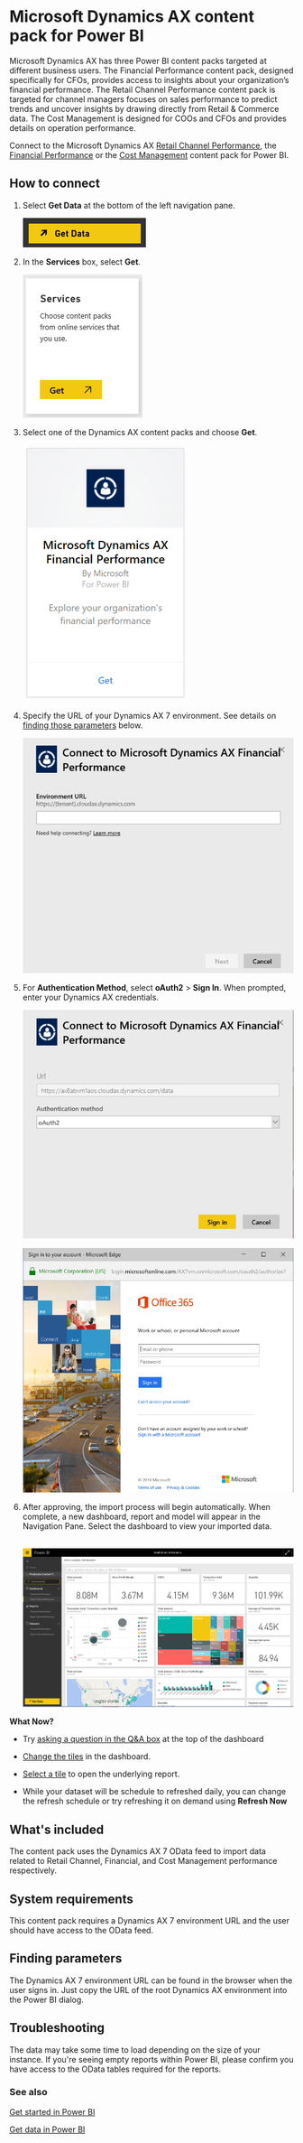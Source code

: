 <properties 
   pageTitle="Microsoft Dynamics AX content pack"
   description="Microsoft Dynamics AX content pack for Power BI"
   services="powerbi" 
   documentationCenter="" 
   authors=”joeshoukry” 
   manager="mblythe" 
   backup=""
   editor=""
   tags=""
   qualityFocus="no"
   qualityDate=""/>
 
<tags
   ms.service="powerbi"
   ms.devlang="NA"
   ms.topic="article"
   ms.tgt_pltfrm="NA"
   ms.workload="powerbi"
   ms.date="08/26/2016"
   ms.author=”yshoukry”/>
# Microsoft Dynamics AX content pack for Power&nbsp;BI

Microsoft Dynamics AX has three Power BI content packs targeted at different business users. The Financial Performance content pack, designed specifically for CFOs, provides access to insights about your organization’s financial performance. The Retail Channel Performance content pack is targeted for channel managers focuses on sales performance to predict trends and uncover insights by drawing directly from Retail & Commerce data. The Cost Management is designed for COOs and CFOs and provides details on operation performance. 

Connect to the Microsoft Dynamics AX [Retail Channel Performance](https://app.powerbi.com/getdata/services/dynamics-ax-retail-channel-performance), the [Financial Performance](https://app.powerbi.com/getdata/services/dynamics-ax-financial-performance) or the [Cost Management](https://app.powerbi.com/getdata/services/dynamics-ax-cost-management) content pack for Power BI.

## How to connect

1.  Select **Get Data** at the bottom of the left navigation pane.

	![](media/powerbi-content-pack-microsoft-dynamics-ax/getdata.png)

2.  In the **Services** box, select **Get**.

	![](media/powerbi-content-pack-microsoft-dynamics-ax/services.PNG)

3.  Select one of the Dynamics AX content packs and choose **Get**.

	![](media/powerbi-content-pack-microsoft-dynamics-ax/mdax.PNG)

4.  Specify the URL of your Dynamics AX 7 environment. See details on [finding those parameters](#FindingParams) below.

	![](media/powerbi-content-pack-microsoft-dynamics-ax/params.png)

5. For **Authentication Method**, select **oAuth2** \> **Sign In**. When prompted, enter your Dynamics AX credentials. 

	![](media/powerbi-content-pack-microsoft-dynamics-ax/creds.png)

	![](media/powerbi-content-pack-microsoft-dynamics-ax/creds2.png)

7. After approving, the import process will begin automatically. When complete, a new dashboard, report and model will appear in the Navigation Pane. Select the dashboard to view your imported data.

	 ![](media/powerbi-content-pack-microsoft-dynamics-ax/dashboard.png)


**What Now?**

- Try [asking a question in the Q&A box](powerbi-service-q-and-a.md) at the top of the dashboard

- [Change the tiles](powerbi-service-edit-a-tile-in-a-dashboard.md) in the dashboard.

- [Select a tile](powerbi-service-dashboard-tiles.md) to open the underlying report.

- While your dataset will be schedule to refreshed daily, you can change the refresh schedule or try refreshing it on demand using **Refresh Now**

## What's included

The content pack uses the Dynamics AX 7 OData feed to import data related to Retail Channel, Financial, and Cost Management performance respectively.

## System requirements

This content pack requires a Dynamics AX 7 environment URL and the user should have access to the OData feed.

## Finding parameters
<a name="FindingParams"></a>

The Dynamics AX 7 environment URL can be found in the browser when the user signs in. Just copy the URL of the root Dynamics AX environment into the Power BI dialog.

## Troubleshooting
The data may take some time to load depending on the size of your instance. If you're seeing empty reports within Power BI, please confirm you have access to the OData tables required for the reports.

### See also

[Get started in Power BI](powerbi-service-get-started.md)

[Get data in Power BI](powerbi-service-get-data.md)
